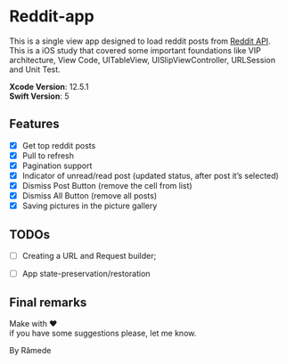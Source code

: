 # Reddit-app

This is a single view app designed to load reddit posts from [Reddit API](http://www.reddit.com/dev/api).\
This is a iOS study that covered some important foundations like VIP architecture, View Code, UITableView, UISlipViewController, URLSession and Unit Test.

**Xcode Version**: 12.5.1\
**Swift Version**: 5

## Features

- [x] Get top reddit posts
- [x] Pull to refresh
- [x] Pagination support
- [x] Indicator of unread/read post (updated status, after post it’s selected)
- [x] Dismiss Post Button (remove the cell from list)
- [x] Dismiss All Button (remove all posts)
- [x] Saving pictures in the picture gallery

## TODOs

- [ ] Creating a URL and Request builder;
- [ ] App state-preservation/restoration


## Final remarks

Make with ♥️   
if you have some suggestions please, let me know.

By Râmede
